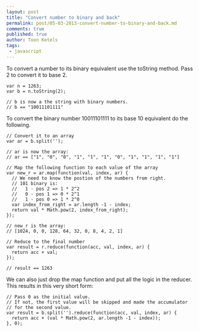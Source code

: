```yaml
---
layout: post
title: "Convert number to binary and back"
permalink: post/05-03-2013-convert-number-to-binary-and-back.md 
comments: true
published: true
author: Toon Ketels
tags:
 - javascript
---
```


To convert a number to its binary equivalent use the toString method. Pass 2 to convert it to base 2.

    var n = 1263;
    var b = n.toString(2);

    // b is now a the string with binary numbers.
    // b == "10011101111"


To convert the binary number 10011101111 to its base 10 equivalent do the following.

    // Convert it to an array
    var ar = b.split('');

    // ar is now the array:
    // ar == ["1", "0", "0", "1", "1", "1", "0", "1", "1", "1", "1"]

    // Map the following function to each value of the array
    var new_r = ar.map(function(val, index, ar) {
      // We need to know the postion of the numbers from right.
      // 101 binary is:
      //   1 - pos 2 => 1 * 2^2
      //   0 - pos 1 => 0 * 2^1 
      //   1 - pos 0 => 1 * 2^0
      var index_from_right = ar.length -1 - index;
      return val * Math.pow(2, index_from_right); 
    });

    // new_r is the array:
    // [1024, 0, 0, 128, 64, 32, 0, 8, 4, 2, 1]

    // Reduce to the final number
    var result = r.reduce(function(acc, val, index, ar) { 
      return acc + val; 
    });

    // result == 1263


We can also just drop the map function and put all the logic in the reducer. This results
in this very short form:

    // Pass 0 as the initial value.
    // If not, the first value will be skipped and made the accumulator
    // for the second value.
    var result = b.split('').reduce(function(acc, val, index, ar) {
      return acc + (val * Math.pow(2, ar.length -1 - index));
    }, 0);